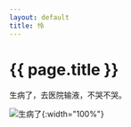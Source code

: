 ```yaml
---
layout: default
title: 怜	
---
```


# {{ page.title }}
生病了，去医院输液，不哭不哭。

![生病了](/assets/img/9-10怜.jpg){:width="100%"}
